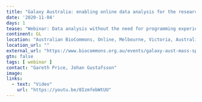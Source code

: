 ```yaml
---
title: "Galaxy Australia: enabling online data analysis for the research community"
date: '2020-11-04'
days: 1
tease: "Webinar: Data analysis without the need for programming experience"
continent: GL
location: "Australian BioCommons, Online, Melbourne, Victoria, Australia"
location_url: ""
external_url: "https://www.biocommons.org.au/events/galaxy-aust-mass-spec"
gtn: false
tags: [ webinar ]
contact: "Gareth Price, Johan Gustafsson"
image:
links:
  - text: "Video"
    url: "https://youtu.be/0IzmfebWtUU"
---
```

